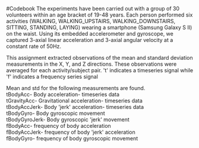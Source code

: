 #Codebook
The experiments have been carried out with a group of 30 volunteers within an age bracket of 19-48 years. 
Each person performed six activities (WALKING, WALKING_UPSTAIRS, WALKING_DOWNSTAIRS, SITTING, STANDING, LAYING) wearing 
a smartphone (Samsung Galaxy S II) on the waist. Using its embedded accelerometer and gyroscope, we captured 3-axial linear 
acceleration and 3-axial angular velocity at a constant rate of 50Hz. 

This assignment extracted observations of the mean and standard deviation measurements in the X, Y, and Z directions. These observations
were averaged for each activity/subject pair. 't' indicates a timeseries signal while 'f' indicates a frequency series signal

Mean and std for the following measurements are found.  
tBodyAcc- Body acceleration- timeseries data  
tGravityAcc- Gravitational acceleration- timeseries data  
tBodyAccJerk- Body 'jerk' acceleration- timeseries data   
tBodyGyro- Body gyroscopic movement  
tBodyGyroJerk- Body gyroscopic 'jerk' movement  
fBodyAcc- frequency of body acceleration  
fBodyAccJerk- frequency of body 'jerk' acceleration  
fBodyGyro- frequency of body gyroscopic movement  
